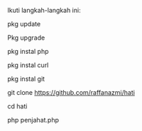 Ikuti langkah-langkah ini:

pkg update

Pkg upgrade

pkg instal php

pkg instal curl

pkg instal git

git clone https://github.com/raffanazmi/hati

cd hati

php penjahat.php
